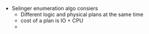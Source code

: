 - Selinger enumeration algo consiers
	- Different logic and physical plans at the same time
	- cost of a plan is IO + CPU
	- 
